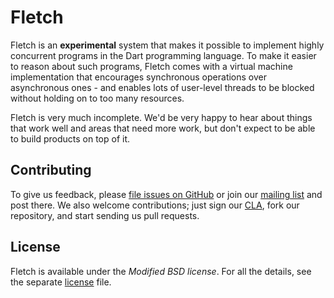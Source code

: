# Fletch

Fletch is an **experimental** system that makes it possible to implement highly concurrent programs
in the Dart programming language. To make it easier to reason about such programs, Fletch comes with a
virtual machine implementation that encourages synchronous operations over asynchronous ones - and 
enables lots of user-level threads to be blocked without holding on to too many resources.

Fletch is very much incomplete. We'd be very happy to hear about things that work well and areas that need 
more work, but don't expect to be able to build products on top of it.


## Contributing

To give us feedback, please
[file issues on GitHub](https://github.com/dart-lang/fletch/issues) or join our
[mailing list](https://groups.google.com/forum/#!forum/fletch) and post there.
We also welcome contributions; just sign our
[CLA](https://developers.google.com/open-source/cla/individual),
fork our repository, and start sending us pull requests.


## License

Fletch is available under the *Modified BSD license*. For all the details, see the separate [license](LICENSE.md) file.
